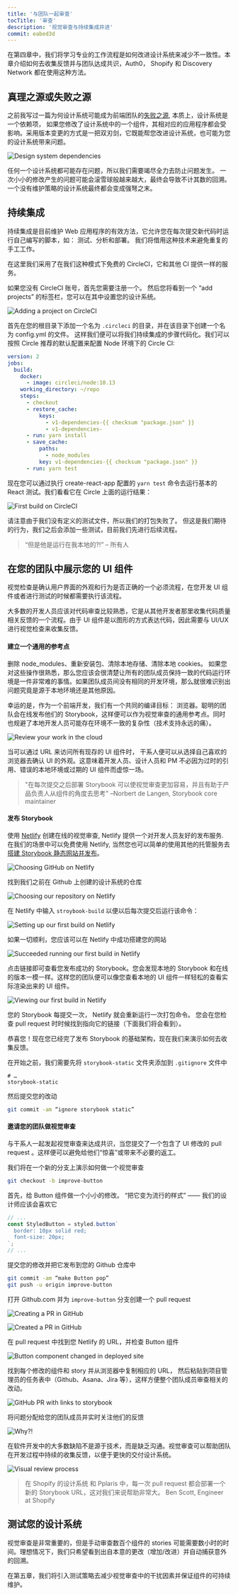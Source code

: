 ```yaml
---
title: '与团队一起审查'
tocTitle: '审查'
description: '视觉审查与持续集成并进'
commit: eabed3d
---
```


在第四章中，我们将学习专业的工作流程是如何改进设计系统来减少不一致性。本章介绍如何去收集反馈并与团队达成共识，Auth0， Shopify 和 Discovery Network 都在使用这种方法。

## 真理之源或失败之源

之前我写过一篇为何设计系统可能成为前端团队的[失败之源](https://blog.hichroma.com/why-design-systems-are-a-single-point-of-failure-ec9d30c107c2), 本质上，设计系统是一个依赖项， 如果您修改了设计系统中的一个组件，其相对应的应用程序都会受影响。采用版本变更的方式是一把双刃剑，它既能帮您改进设计系统，也可能为您的设计系统带来问题。

![Design system dependencies](/design-systems-for-developers/design-system-dependencies.png)

任何一个设计系统都可能存在问题，所以我们需要竭尽全力去防止问题发生。 一次小小的修改产生的问题可能会滚雪球般越来越大，最终会导致不计其数的回溯。一个没有维护策略的设计系统最终都会变成强弩之末。

## 持续集成

持续集成是目前维护 Web 应用程序的有效方法，它允许您在每次提交新代码时运行自己编写的脚本，如： 测试、分析和部署。 我们将借用这种技术来避免重复的手工工作。

在这里我们采用了在我们这种模式下免费的 CircleCI，它和其他 CI 提供一样的服务。

如果您没有 CircleCI 账号，首先您需要注册一个。 然后您将看到一个 “add projects” 的标签栏，您可以在其中设置您的设计系统。

![Adding a project on CircleCI](/design-systems-for-developers/circleci-add-project.png)

首先在您的根目录下添加一个名为 `.circleci` 的目录，并在该目录下创建一个名为 config.yml 的文件。 这样我们便可以将我们持续集成的步骤代码化。我们可以按照 Circle 推荐的默认配置来配置 Node 环境下的 Circle CI:

```yaml
version: 2
jobs:
  build:
    docker:
      - image: circleci/node:10.13
    working_directory: ~/repo
    steps:
      - checkout
      - restore_cache:
          keys:
            - v1-dependencies-{{ checksum "package.json" }}
            - v1-dependencies-
      - run: yarn install
      - save_cache:
          paths:
            - node_modules
          key: v1-dependencies-{{ checksum "package.json" }}
      - run: yarn test
```

现在您可以通过执行 create-react-app 配置的 `yarn test` 命令去运行基本的 React 测试。我们看看它在 Circle 上面的运行结果：

![First build on CircleCI](/design-systems-for-developers/circleci-first-build.png)

请注意由于我们没有定义的测试文件，所以我们的打包失败了。 但这是我们期待的行为，我们之后会添加一些测试，目前我们先进行后续流程。

> “但是他是运行在我本地的?!” – 所有人

## 在您的团队中展示您的 UI 组件

视觉检查是确认用户界面的外观和行为是否正确的一个必须流程，在您开发 UI 组件或者进行测试的时候都需要执行该流程。

大多数的开发人员应该对代码审查比较熟悉，它是从其他开发者那里收集代码质量相关反馈的一个流程。由于 UI 组件是以图形的方式表达代码，因此需要与 UI/UX 进行视觉检查来收集反馈。

#### 建立一个通用的参考点

删除 node_modules、重新安装包、清除本地存储、清除本地 cookies。 如果您对这些操作很熟悉，那么您应该会很清楚让所有的团队成员保持一致的代码运行环境是一件非常难的事情。如果团队成员间没有相同的开发环境，那么就很难识别出问题究竟是源于本地环境还是其他原因。

幸运的是，作为一个前端开发，我们有一个共同的编译目标： 浏览器。聪明的团队会在线发布他们的 Storybook，这样便可以作为视觉审查的通用参考点。同时也规避了本地开发人员可能存在环境不一致的复杂性（技术支持永远的痛）。

![Review your work in the cloud](/design-systems-for-developers/design-system-visual-review.jpg)

当可以通过 URL 来访问所有现存的 UI 组件时， 干系人便可以从选择自己喜欢的浏览器去确认 UI 的外观。这意味着开发人员、设计人员和 PM 不必因为过时的引用、错误的本地环境或过期的 UI 组件而虚惊一场。

> "在每次提交之后部署 Storybook 可以使视觉审查更加容易，并且有助于产品负责人从组件的角度去思考" –Norbert de Langen, Storybook core maintainer

#### 发布 Storybook

使用 [Netlify](http://netlify.com) 创建在线的视觉审查, Netlify 提供一个对开发人员友好的发布服务. 在我们的场景中可以免费使用 Netlify, 当然您也可以简单的使用其他的托管服务去[搭建 Storybook 静态网站并发布](https://storybook.js.org/docs/basics/exporting-storybook/)。

![Choosing GitHub on Netlify](/design-systems-for-developers/netlify-choose-provider.png)

找到我们之前在 Github 上创建的设计系统的仓库

![Choosing our repository on Netlify](/design-systems-for-developers/netlify-choose-repository.png)

在 Netlify 中输入 `stroybook-build` 以便以后每次提交后运行该命令：

![Setting up our first build on Netlify](/design-systems-for-developers/netlify-setup-build.png)

如果一切顺利，您应该可以在 Netlify 中成功搭建您的网站

![Succeeded running our first build in Netlify](/design-systems-for-developers/netlify-deployed.png)

点击链接即可查看您发布成功的 Storybook。您会发现本地的 Storybook 和在线的版本一模一样。这样您的团队便可以像您查看本地的 UI 组件一样轻松的查看实际渲染出来的 UI 组件。

![Viewing our first build in Netlify](/design-systems-for-developers/netlify-deployed-site.png)

您的 Storybook 每提交一次， Netlify 就会重新运行一次打包命令。 您会在您检查 pull request 时时候找到指向它的链接（下面我们将会看到）。

恭喜您！现在您已经完了发布 Storybook 的基础架构，现在我们来演示如何去收集反馈。

在开始之前，我们需要先将 `storybook-static` 文件夹添加到 `.gitignore` 文件中

```
# …
storybook-static
```

然后提交您的改动

```bash
git commit -am “ignore storybook static”
```

#### 邀请您的团队做视觉审查

与干系人一起发起视觉审查来达成共识，当您提交了一个包含了 UI 修改的 pull request 。这样便可以避免给他们“惊喜”或带来不必要的返工。

我们将在一个新的分支上演示如何做一个视觉审查

```bash
git checkout -b improve-button
```

首先，给 Button 组件做一个小小的修改。 “把它变为流行的样式” —— 我们的设计师应该会喜欢它

```javascript
// ...
const StyledButton = styled.button`
  border: 10px solid red;
  font-size: 20px;
`;
// ...
```

提交您的修改并把它发布到您的 Github 仓库中

```bash
git commit -am “make Button pop”
git push -u origin improve-button
```

打开 Github.com 并为 `improve-button` 分支创建一个 pull request

![Creating a PR in GitHub](/design-systems-for-developers/github-create-pr.png)

![Created a PR in GitHub](/design-systems-for-developers/github-created-pr.png)

在 pull request 中找到您 Netlify 的 URL，并检查 Button 组件

![Button component changed in deployed site](/design-systems-for-developers/netlify-deployed-site-with-changed-button.png)

找到每个修改的组件和 story 并从浏览器中复制相应的 URL， 然后粘贴到项目管理员的任务表中（Github、Asana、Jira 等），这样方便整个团队成员审查相关的改动。

![GitHub PR with links to storybook](/design-systems-for-developers/github-created-pr-with-links.png)

将问题分配给您的团队成员并实时关注他们的反馈

![Why?!](/design-systems-for-developers/visual-review-feedback-github.gif)

在软件开发中的大多数缺陷不是源于技术，而是缺乏沟通。视觉审查可以帮助团队在开发过程中持续的收集反馈，以便于更快的交付设计系统。

![Visual review process](/design-systems-for-developers/visual-review-loop.jpg)

> 在 Shopify 的设计系统 和 Pplaris 中，每一次 pull request 都会部署一个新的 Storybook URL，这对我们来说帮助非常大。 Ben Scott, Engineer at Shopify

## 测试您的设计系统

视觉审查是非常重要的，但是手动审查数百个组件的 stories 可能需要数小时的时间。理想情况下，我们只希望看到出自本意的更改（增加/改进）并自动捕获意外的回溯。

在第五章，我们将引入测试策略去减少视觉审查中的干扰因素并保证组件的可持续维护。
